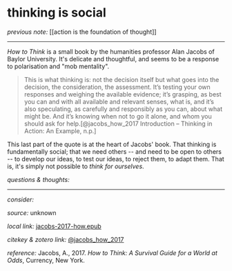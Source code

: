 # thinking is social

_previous note:_ [[action is the foundation of thought]]

---

_How to Think_ is a small book by the humanities professor Alan Jacobs of Baylor University. It's delicate and thoughtful, and seems to be a response to polarisation and "mob mentality". 

>This is what thinking is: not the decision itself but what goes into the decision, the consideration, the assessment. It’s testing your own responses and weighing the available evidence; it’s grasping, as best you can and with all available and relevant senses, what is, and it’s also speculating, as carefully and responsibly as you can, about what might be. And it’s knowing when not to go it alone, and whom you should ask for help.[@jacobs_how_2017 Introduction – Thinking in Action: An Example, n.p.]

This last part of the quote is at the heart of Jacobs' book. That thinking is fundamentally social; that we need others -- and need to be open to others -- to develop our ideas, to test our ideas, to reject them, to adapt them. That is, it's simply not possible to _think for ourselves_.

_questions & thoughts:_

--- 

_consider:_


_source:_ unknown

_local link:_ [jacobs-2017-how.epub](hook://file/nUgBRYePN?p=QWN0aW9uLzIwMjAwNzE0IC0gZG9jcyB0byBwcm9jZXNz&n=jacobs-2017-how.epub)

_citekey & zotero link:_ [@jacobs_how_2017](zotero://select/items/1_UAA85GJF)


_reference:_ Jacobs, A., 2017. _How to Think: A Survival Guide for a World at Odds_, Currency, New York.

